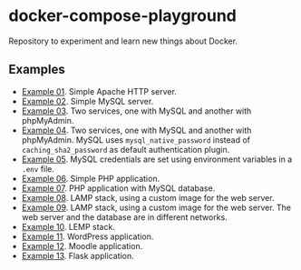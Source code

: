 # docker-compose-playground

Repository to experiment and learn new things about Docker.

## Examples

- [Example 01](httpd). Simple Apache HTTP server.
- [Example 02](mysql). Simple MySQL server.
- [Example 03](mysql-phpmyadmin). Two services, one with MySQL and another with phpMyAdmin.
- [Example 04](mysql-phpmyadmin-native_password). Two services, one with MySQL and another with phpMyAdmin. MySQL uses `mysql_native_password` instead of `caching_sha2_password` as default authentication plugin.
- [Example 05](mysql-env). MySQL credentials are set using environment variables in a `.env` file.
- [Example 06](php-apache). Simple PHP application.
- [Example 07](php-apache-mysql). PHP application with MySQL database.
- [Example 08](lamp). LAMP stack, using a custom image for the web server.
- [Example 09](lamp-networks). LAMP stack, using a custom image for the web server. The web server and the database are in different networks.
- [Example 10](lemp). LEMP stack.
- [Example 11](wordpress). WordPress application.
- [Example 12](moodle). Moodle application.
- [Example 13](friendlyhello). Flask application.